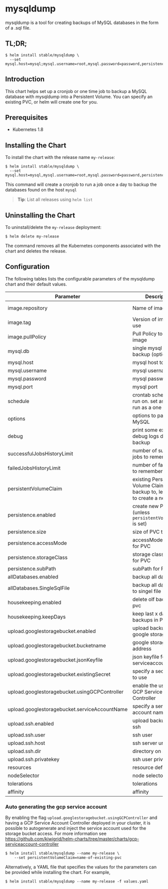 # mysqldump

mysqldump is a tool for creating backups of MySQL databases in the form of a .sql file.

## TL;DR;

```console
$ helm install stable/mysqldump \
  --set mysql.host=mysql;mysql.username=root,mysql.password=password,persistence.enabled=true
```

## Introduction

This chart helps set up a cronjob or one time job to backup a MySQL database with mysqldump into a Persistent Volume. You can specify an existing PVC, or helm will create one for you.


## Prerequisites
  - Kubernetes 1.8

## Installing the Chart

To install the chart with the release name `my-release`:

```console
$ helm install stable/mysqldump \
  --set mysql.host=mysql,mysql.username=root,mysql.password=password,persistence.enabled=true
```

This command will create a cronjob to run a job once a day to backup the databases found on the host `mysql`

> **Tip**: List all releases using `helm list`

## Uninstalling the Chart

To uninstall/delete the `my-release` deployment:

```console
$ helm delete my-release
```

The command removes all the Kubernetes components associated with the chart and deletes the release.

## Configuration

The following tables lists the configurable parameters of the mysqldump chart and their default values.

Parameter                       | Description                               | Default
------------------------------- | ----------------------------------------- | ------------------------------
image.repository                | Name of image to use                      | monotek/gcloud-mysql
image.tag                       | Version of image to use                   | "6"
image.pullPolicy                | Pull Policy to use for image              | IfNotPresent
mysql.db                        | single mysql db to backup (optional)      | mysql
mysql.host                      | mysql host to backup                      | mysql
mysql.username                  | mysql username                            | root
mysql.password                  | mysql password                            | ""
mysql.port                      | mysql port                                | 3306
schedule                        | crontab schedule to run on. set as `now` to run as a one time job | "0/5 * * * *"
options                         | options to pass onto MySQL | "--opt --single-transaction"
debug                           | print some extra debug logs during backup | false
successfulJobsHistoryLimit      | number of successful jobs to remember     | 5
failedJobsHistoryLimit          | number of failed jobs to remember         | 5
persistentVolumeClaim           | existing Persistent Volume Claim to backup to, leave blank to create a new one
persistence.enabled             | create new PVC (unless `persistentVolumeClaim` is set) | true
persistence.size                | size of PVC to create                     | 8Gi
persistence.accessMode          | accessMode to use for PVC                 | ReadWriteOnce
persistence.storageClass        | storage class to use for PVC              |
persistence.subPath             | subPath for PVC                           |
allDatabases.enabled            | backup all databases                      | true   
allDatabases.SingleSqlFile      | backup all databases to singel file       | false
housekeeping.enabled            | delete olf backups in pvc                 | true     
housekeeping.keepDays           | keep last x days of backups in PVC        | 10
upload.googlestoragebucket.enabled | upload backups to google storage       | false
upload.googlestoragebucket.bucketname | google storage address              | gs://mybucket/test
upload.googlestoragebucket.jsonKeyfile | json keyfile for serviceaccount    | ""
upload.googlestoragebucket.existingSecret | specify a secretname to use     | nil
upload.googlestoragebucket.usingGCPController | enable the use of the GCP Service Account Controller     | false
upload.googlestoragebucket.serviceAccountName | specify a service account name to use     | nil
upload.ssh.enabled              | upload backups via ssh                    | false
upload.ssh.user                 | ssh user                                  | backup
upload.ssh.host                 | ssh server url                            | yourdomain.com
upload.ssh.dir                  | directory on server                       | /backup
upload.ssh.privatekey           | ssh user private key                      | ""
resources                       | resource definitions                      | {}
nodeSelector                    | node selector                             | {}
tolerations                     | tolerations                               | []
affinity                        | affinity                                  | {}

### Auto generating the gcp service account
By enabling the flag `upload.googlestoragebucket.usingGCPController` and having a GCP Service Account Controller deployed in your cluster, it is possible to autogenerate and inject the service account used for the storage bucket access. For more information see https://github.com/kiwigrid/helm-charts/tree/master/charts/gcp-serviceaccount-controller

```console
$ helm install stable/mysqldump --name my-release \
    --set persistentVolumeClaim=name-of-existing-pvc
```

Alternatively, a YAML file that specifies the values for the parameters can be provided while installing the chart. For example,

```console
$ helm install stable/mysqldump --name my-release -f values.yaml
```
